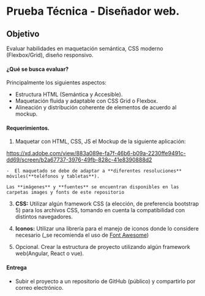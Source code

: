 # Prueba Técnica - Diseñador web.

## Objetivo
Evaluar habilidades en maquetación semántica, CSS moderno (Flexbox/Grid), diseño responsivo.

#### ¿Qué se busca evaluar?
Principalmente los siguientes aspectos:
  + Estructura HTML (Semántica y Accesible).
  + Maquetación fluida y adaptable con CSS Grid o Flexbox.
  + Alineación y distribución coherente de elementos de acuerdo al mockup.

#### Requerimientos.

1. Maquetar con HTML, CSS, JS el Mockup de la siguiente aplicación:

  https://xd.adobe.com/view/883a089e-fa7f-46b6-b09a-2230ffe9491c-dd69/screen/b2a67737-3976-49fb-828c-41e8390888d2

    -  El maquetado se debe de adaptar a **diferentes resoluciones** móviles(**teléfonos y tabletas**).  

    Las **imágenes** y **fuentes** se encuentran disponibles en las carpetas images y fonts de este repositorio

3. **CSS:** Utilizar algún framework CSS (a elección, de preferencia bootstrap 5) para los archivos CSS, tomando en cuenta la compatibilidad con distintos navegadores.

4. **Iconos:** Utilizar una librería para el manejo de iconos donde lo considere necesario (_se recomienda el uso de [Font Awesome](http://fontawesome.io/))
5. Opcional. Crear la estructura de proyecto utilizando algún  framework web(Angular, React o vue). 

#### Entrega

  - Subir el proyecto a un repositorio de  GitHub (público) y compartirlo por correo electrónico.
    
